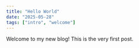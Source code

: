 ```yaml
---
title: "Hello World"
date: "2025-05-28"
tags: ["intro", "welcome"]
---
```


Welcome to my new blog! This is the very first post.